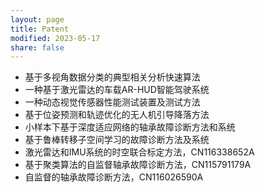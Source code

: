 ```yaml
---
layout: page
title: Patent
modified: 2023-05-17 
share: false
---
```


   
* 基于多视角数据分类的典型相关分析快速算法<br>
* 一种基于激光雷达的车载AR-HUD智能驾驶系统<br>
* 一种动态视觉传感器性能测试装置及测试方法<br>
* 基于位姿预测和轨迹优化的无人机引导降落方法<br>
* 小样本下基于深度适应网络的轴承故障诊断方法和系统<br>
* 基于鲁棒转移子空间学习的故障诊断方法及系统<br>
* 激光雷达和IMU系统的时空联合标定方法，CN116338652A<br>
* 基于聚类算法的自监督轴承故障诊断方法，CN115791179A<br>
* 自监督的轴承故障诊断方法，CN116026590A<br>
 
